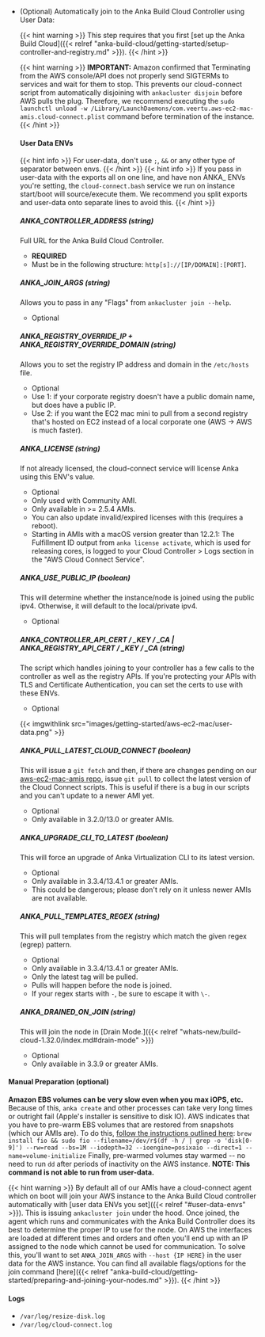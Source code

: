 ---
---

- (Optional) Automatically join to the Anka Build Cloud Controller using User Data:

  {{< hint warning >}}
  This step requires that you first [set up the Anka Build Cloud]({{< relref "anka-build-cloud/getting-started/setup-controller-and-registry.md" >}}).
  {{< /hint >}}

  {{< hint warning >}}
  **IMPORTANT:** Amazon confirmed that Terminating from the AWS console/API does not properly send SIGTERMs to services and wait for them to stop. This prevents our cloud-connect script from automatically disjoining with `ankacluster disjoin` before AWS pulls the plug. Therefore, we recommend executing the `sudo launchctl unload -w /Library/LaunchDaemons/com.veertu.aws-ec2-mac-amis.cloud-connect.plist` command before termination of the instance.
  {{< /hint >}}

  #### User Data ENVs

  {{< hint info >}}
  For user-data, don't use `;`, `&&` or any other type of separator between envs.
  {{< /hint >}}
  {{< hint info >}}
  If you pass in user-data with the exports all on one line, and have non ANKA_ ENVs you're setting, the `cloud-connect.bash` service we run on instance start/boot will source/execute them. We recommend you split exports and user-data onto separate lines to avoid this.
  {{< /hint >}}

  ##### ANKA_CONTROLLER_ADDRESS (string)

  Full URL for the Anka Build Cloud Controller.

  - **REQUIRED**
  - Must be in the following structure: `http[s]://[IP/DOMAIN]:[PORT]`.

  ##### ANKA_JOIN_ARGS (string)

  Allows you to pass in any "Flags" from `ankacluster join --help`.

  - Optional

  ##### ANKA_REGISTRY_OVERRIDE_IP + ANKA_REGISTRY_OVERRIDE_DOMAIN (string)

  Allows you to set the registry IP address and domain in the `/etc/hosts` file.

  - Optional
  - Use 1: if your corporate registry doesn't have a public domain name, but does have a public IP.
  - Use 2: if you want the EC2 mac mini to pull from a second registry that's hosted on EC2 instead of a local corporate one (AWS -> AWS is much faster).

  ##### ANKA_LICENSE (string)

  If not already licensed, the cloud-connect service will license Anka using this ENV's value.

  - Optional
  - Only used with Community AMI.
  - Only available in >= 2.5.4 AMIs.
  - You can also update invalid/expired licenses with this (requires a reboot).
  - Starting in AMIs with a macOS version greater than 12.2.1: The Fulfillment ID output from `anka license activate`, which is used for releasing cores, is logged to your Cloud Controller > Logs section in the "AWS Cloud Connect Service".

  ##### ANKA_USE_PUBLIC_IP (boolean)

  This will determine whether the instance/node is joined using the public ipv4. Otherwise, it will default to the local/private ipv4.
  
  - Optional

  ##### ANKA_CONTROLLER_API_CERT / _KEY / _CA | ANKA_REGISTRY_API_CERT / _KEY / _CA (string)

  The script which handles joining to your controller has a few calls to the controller as well as the registry APIs. If you're protecting your APIs with TLS and Certificate Authentication, you can set the certs to use with these ENVs.

  - Optional

  {{< imgwithlink src="images/getting-started/aws-ec2-mac/user-data.png" >}}


  ##### ANKA_PULL_LATEST_CLOUD_CONNECT (boolean)

  This will issue a `git fetch` and then, if there are changes pending on our [aws-ec2-mac-amis repo](https://github.com/veertuinc/aws-ec2-mac-amis), issue `git pull` to collect the latest version of the Cloud Connect scripts. This is useful if there is a bug in our scripts and you can't update to a newer AMI yet.

  - Optional
  - Only available in 3.2.0/13.0 or greater AMIs.

  ##### ANKA_UPGRADE_CLI_TO_LATEST (boolean)

  This will force an upgrade of Anka Virtualization CLI to its latest version.

  - Optional
  - Only available in 3.3.4/13.4.1 or greater AMIs.
  - This could be dangerous; please don't rely on it unless newer AMIs are not available.

  ##### ANKA_PULL_TEMPLATES_REGEX (string)

  This will pull templates from the registry which match the given regex (egrep) pattern.

  - Optional
  - Only available in 3.3.4/13.4.1 or greater AMIs.
  - Only the latest tag will be pulled.
  - Pulls will happen before the node is joined.
  - If your regex starts with `-`, be sure to escape it with `\-`.

  ##### ANKA_DRAINED_ON_JOIN (string)

  This will join the node in [Drain Mode.]({{< relref "whats-new/build-cloud-1.32.0/index.md#drain-mode" >}})

  - Optional
  - Only available in 3.3.9 or greater AMIs.

#### Manual Preparation (optional)

**Amazon EBS volumes can be very slow even when you max iOPS, etc.** Because of this, `anka create` and other processes can take very long times or outright fail (Apple's installer is sensitive to disk IO). AWS indicates that you have to pre-warm EBS volumes that are restored from snapshots (which our AMIs are). To do this, [follow the instructions outlined here](https://docs.aws.amazon.com/AWSEC2/latest/UserGuide/ebs-initialize.html#ebs-initialize-linux): `brew install fio && sudo fio --filename=/dev/r$(df -h / | grep -o 'disk[0-9]') --rw=read --bs=1M --iodepth=32 --ioengine=posixaio --direct=1 --name=volume-initialize` Finally, pre-warmed volumes stay warmed -- no need to run `dd` after periods of inactivity on the AWS instance. **NOTE: This command is not able to run from user-data.**

{{< hint warning >}}
By default all of our AMIs have a cloud-connect agent which on boot will join your AWS instance to the Anka Build Cloud controller automatically with [user data ENVs you set]({{< relref "#user-data-envs" >}}). This is issuing `ankacluster join` under the hood. Once joined, the agent which runs and communicates with the Anka Build Controller does its best to determine the proper IP to use for the node. On AWS the interfaces are loaded at different times and orders and often you'll end up with an IP assigned to the node which cannot be used for communication. To solve this, you'll want to set `ANKA_JOIN_ARGS` with `--host {IP HERE}` in the user data for the AWS instance. You can find all available flags/options for the join command [here]({{< relref "anka-build-cloud/getting-started/preparing-and-joining-your-nodes.md" >}}).
{{< /hint >}}

<!-- 
Our AMIs attempt to do the majority of preparation for you, however, there are several steps you need to perform once the instance is started:

1. Enable VNC:

```bash
sudo defaults write /var/db/launchd.db/com.apple.launchd/overrides.plist com.apple.screensharing -dict Disabled -bool false
sudo launchctl load -w /System/Library/LaunchDaemons/com.apple.screensharing.plist
```

1. Set password with `sudo /usr/bin/dscl . -passwd /Users/ec2-user {PASSWORD HERE}`

{{< hint info >}}
Some of our older AMIs (2.5.7 or older) set a default password to `zbun0ok=`. We no longer do that in AMIs by default for security reasons. **It is unsafe to continue to use the default password we set.** You can change it with `sudo /usr/bin/dscl . -passwd /Users/ec2-user zbun0ok= {NEW PASSWORD HERE}`
{{< /hint >}}

1. You now need to VNC in and log into the ec2-user (requirement for Anka to start the hypervisor): `open vnc://ec2-user:{NEWPASSWORDHERE}@{INSTANCEPUBLICIP}`.


{{< hint info >}}
You can see how we generate these AMIs in our open source repo: https://github.com/veertuinc/aws-ec2-mac-amis.
{{< /hint >}} -->

#### Logs

- `/var/log/resize-disk.log`
- `/var/log/cloud-connect.log`
